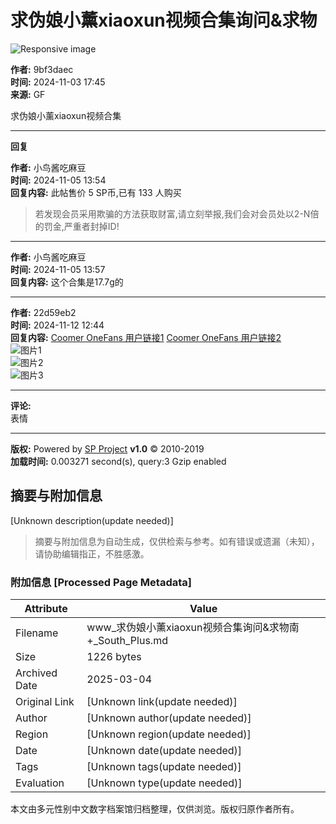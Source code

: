 # 求伪娘小薰xiaoxun视频合集询问&求物

![Responsive image](https://segucrwj.taobao.com/)

**作者:** 9bf3daec  
**时间:** 2024-11-03 17:45  
**来源:** GF  

求伪娘小薰xiaoxun视频合集

---

**回复**  

**作者:** 小鸟酱吃麻豆  
**时间:** 2024-11-05 13:54  
**回复内容:** 此帖售价 5 SP币,已有 133 人购买  

> 若发现会员采用欺骗的方法获取财富,请立刻举报,我们会对会员处以2-N倍的罚金,严重者封掉ID!  

---

**作者:** 小鸟酱吃麻豆  
**时间:** 2024-11-05 13:57  
**回复内容:** 这个合集是17.7g的  

---

**作者:** 22d59eb2  
**时间:** 2024-11-12 12:44  
**回复内容:** [Coomer OneFans 用户链接1](https://coomer.su/onlyfans/user/tselia) [Coomer OneFans 用户链接2](https://coomer.su/onlyfans/user/cdxun)  
![图片1](images/post/smile/smallface/face077.gif)  
![图片2](images/post/smile/smallface/face077.gif)  
![图片3](images/post/smile/smallface/face077.gif)  

---

**评论:**  
表情  

---

**版权:** Powered by [SP Project](/) **v1.0** © 2010-2019  
**加载时间:** 0.003271 second(s), query:3 Gzip enabled  
<!-- tcd_original_link https://www.summer-plus.net/simple/index.php?t2357825.html -->


## 摘要与附加信息

<!-- tcd_abstract -->
[Unknown description(update needed)]
<!-- tcd_abstract_end -->

> 摘要与附加信息为自动生成，仅供检索与参考。如有错误或遗漏（未知），请协助编辑指正，不胜感激。

### 附加信息 [Processed Page Metadata]

| Attribute       | Value                                  |
|-----------------|----------------------------------------|
| Filename        | www_求伪娘小薰xiaoxun视频合集询问&求物南+_South_Plus.md                             |
| Size            | 1226 bytes                           |
| Archived Date   | 2025-03-04                             |
| Original Link   | [Unknown link(update needed)]                       |
| Author          | [Unknown author(update needed)]                               |
| Region          | [Unknown region(update needed)]                               |
| Date            | [Unknown date(update needed)]                                 |
| Tags            | [Unknown tags(update needed)]                                 |
| Evaluation            | [Unknown type(update needed)]                                 |
<!-- tcd_table_end -->

本文由多元性别中文数字档案馆归档整理，仅供浏览。版权归原作者所有。
